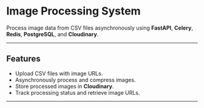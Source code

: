 
# Image Processing System

Process image data from CSV files asynchronously using **FastAPI**, **Celery**, **Redis**, **PostgreSQL**, and **Cloudinary**.

---

## Features
- Upload CSV files with image URLs.
- Asynchronously process and compress images.
- Store processed images in **Cloudinary**.
- Track processing status and retrieve image URLs.

---
